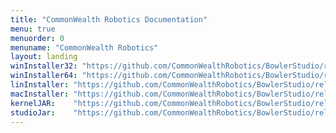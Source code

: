 ```yaml
---
title: "CommonWealth Robotics Documentation"
menu: true
menuorder: 0
menuname: "CommonWealth Robotics"
layout: landing
winInstaller32: "https://github.com/CommonWealthRobotics/BowlerStudio/releases/download/0.33.0/Windows-32-BowlerStudio-0.33.0.exe"
winInstaller64: "https://github.com/CommonWealthRobotics/BowlerStudio/releases/download/0.33.0/Windows-64-BowlerStudio-0.33.0.exe"
linInstaller: "https://github.com/CommonWealthRobotics/BowlerStudio/releases/download/0.33.0/Ubuntu-BowlerStudio-0.33.0.deb"
macInstaller: "https://github.com/CommonWealthRobotics/BowlerStudio/releases/download/0.33.0/MacOSX-BowlerStudio-0.33.0.zip"
kernelJAR:    "https://github.com/CommonWealthRobotics/BowlerStudio/releases/download/0.33.0/BowlerScriptingKernel-0.45.1-fat.jar"
studioJar:    "https://github.com/CommonWealthRobotics/BowlerStudio/releases/download/0.33.0/BowlerStudio.jar"
---
```


